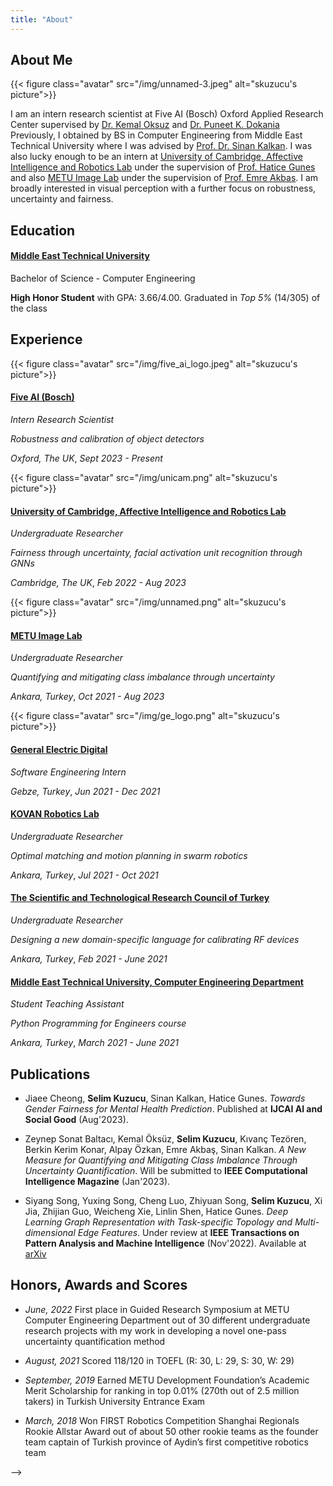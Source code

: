 ```yaml
---
title: "About"
---
```


## About Me

{{< figure class="avatar" src="/img/unnamed-3.jpeg" alt="skuzucu's picture">}}
<!-- TODO: improve this -->
I am an intern research scientist at Five AI (Bosch) Oxford Applied Research Center supervised by [Dr. Kemal Oksuz](https://scholar.google.com/citations?user=nWHRjrkAAAAJ) and [Dr. Puneet K. Dokania](https://puneetkdokania.github.io/)  Previously, I obtained by BS in Computer Engineering from Middle East Technical University where I was advised by [Prof. Dr. Sinan Kalkan](https://scholar.google.com/citations?user=yiAWeIAAAAAJ&hl=en). I was also lucky enough to be an intern at [University of Cambridge, Affective Intelligence and Robotics Lab](https://cambridge-afar.github.io) under the supervision of [Prof. Hatice Gunes](https://www.cl.cam.ac.uk/~hg410/) and also [METU Image Lab](https://image.ceng.metu.edu.tr/members.html) under the supervision of [Prof. Emre Akbas](https://user.ceng.metu.edu.tr/~emre/). I am broadly interested in visual perception with a further focus on robustness, uncertainty and fairness.

## Education
#### [Middle East Technical University](https://www.metu.edu.tr/) 
Bachelor of Science - Computer Engineering 

**High Honor Student** with GPA: 3.66/4.00. Graduated in *Top 5%* (14/305) of the class


## Experience

{{< figure class="avatar" src="/img/five_ai_logo.jpeg" alt="skuzucu's picture">}}
#### [Five AI (Bosch)](https://www.five.ai/) 
*Intern Research Scientist*

*Robustness and calibration of object detectors*

*Oxford, The UK*, *Sept 2023 - Present*


{{< figure class="avatar" src="/img/unicam.png" alt="skuzucu's picture">}}
#### [University of Cambridge, Affective Intelligence and Robotics Lab](https://cambridge-afar.github.io) 
*Undergraduate Researcher*

*Fairness through uncertainty, facial activation unit recognition through GNNs*

*Cambridge, The UK*, *Feb 2022 - Aug 2023*

<!-- - **Resource-Efficient Replication for the Cloud**
  - Implemented variants of the consensus protocols in the Paxos family using *Go, Java and C++*.
  - Optimized  the performance of these protocols using *Remote Direct Access Memory* and *Persistent Memory*. -->

{{< figure class="avatar" src="/img/unnamed.png" alt="skuzucu's picture">}}

#### [METU Image Lab](https://image.ceng.metu.edu.tr)
*Undergraduate Researcher*

*Quantifying and mitigating class imbalance through uncertainty*

*Ankara, Turkey*, *Oct 2021 - Aug 2023*

{{< figure class="avatar" src="/img/ge_logo.png" alt="skuzucu's picture">}}
#### [General Electric Digital]()
*Software Engineering Intern*

*Gebze, Turkey*, *Jun 2021 - Dec 2021*

#### [KOVAN Robotics Lab](https://kovan.ceng.metu.edu.tr)
*Undergraduate Researcher*

*Optimal matching and motion planning in swarm robotics*

*Ankara, Turkey*, *Jul 2021 - Oct 2021*

#### [The Scientific and Technological Research Council of Turkey]()
*Undergraduate Researcher*

*Designing a new domain-specific language for calibrating RF devices*

*Ankara, Turkey*, *Feb 2021 - June 2021*

#### [Middle East Technical University, Computer Engineering Department](https://ceng.metu.edu.tr/)
*Student Teaching Assistant*

*Python Programming for Engineers course*

*Ankara, Turkey*, *March 2021 - June 2021*


<!-- - **Real-time monitoring service optimization**: reduced response time of real-time monitoring service of call center management solution by *10 times* integrating *cache service*(Redis).
- **Webchat integration service development**: designed and developed a new microservice to integrate a third-party chat application to the existing solution.
- **Incident response and customer support**: analyzed root cause of incidents, generated failure reports, solved production related problems.
   -->

<!-- ## Projects -->

<!-- ## Honors and Awards -->

<!-- ## Volunteer Experience -->

<!-- ## Research Interest -->

## Publications

- Jiaee Cheong, **Selim Kuzucu**, Sinan Kalkan, Hatice Gunes. *Towards Gender Fairness for Mental Health Prediction*. Published at **IJCAI AI and Social Good** (Aug'2023).

- Zeynep Sonat Baltacı, Kemal Öksüz, **Selim Kuzucu**, Kıvanç Tezören, Berkin Kerim Konar, Alpay Özkan, Emre Akbaş, Sinan Kalkan. *A New Measure for Quantifying and Mitigating Class Imbalance Through Uncertainty Quantification*. Will be submitted to **IEEE Computational Intelligence Magazine** (Jan'2023).

- Siyang Song, Yuxing Song, Cheng Luo, Zhiyuan Song, **Selim Kuzucu**, Xi Jia, Zhijian Guo, Weicheng Xie, Linlin Shen, Hatice Gunes. *Deep Learning Graph Representation with Task-specific Topology and Multi-dimensional Edge Features*. Under review at **IEEE Transactions on Pattern Analysis and Machine Intelligence** (Nov'2022). Available at [arXiv](https://arxiv.org/abs/2211.12482)

## Honors, Awards and Scores

- *June, 2022* First place in Guided Research Symposium at METU Computer Engineering Department out of 30 different undergraduate research projects with my work in developing a novel one-pass uncertainty quantification method

- *August, 2021* Scored 118/120 in TOEFL (R: 30, L: 29, S: 30, W: 29)

- *September, 2019* Earned METU Development Foundation’s Academic Merit Scholarship for ranking in top 0.01% (270th out of 2.5 million takers) in Turkish University Entrance Exam

- *March, 2018* Won FIRST Robotics Competition Shanghai Regionals Rookie Allstar Award out of about 50 other rookie teams as the founder team captain of Turkish province of Aydin’s first competitive robotics team
<!-- {{< publication-list >}} -->

<!-- ## Presentations -->

<!-- {{< presentation-list >}} --> -->
